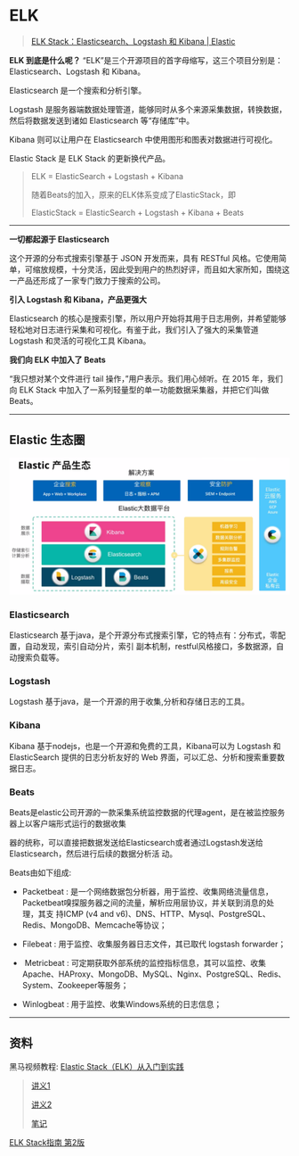 # ELK

> [ELK Stack：Elasticsearch、Logstash 和 Kibana | Elastic](https://www.elastic.co/cn/what-is/elk-stack)

**ELK 到底是什么呢？** “ELK”是三个开源项目的首字母缩写，这三个项目分别是：Elasticsearch、Logstash 和 Kibana。

Elasticsearch 是一个搜索和分析引擎。

Logstash 是服务器端数据处理管道，能够同时从多个来源采集数据，转换数据，然后将数据发送到诸如 Elasticsearch 等“存储库”中。

Kibana 则可以让用户在 Elasticsearch 中使用图形和图表对数据进行可视化。

Elastic Stack 是 ELK Stack 的更新换代产品。

> ELK = ElasticSearch + Logstash + Kibana
> 
> 随着Beats的加入，原来的ELK体系变成了ElasticStack，即
> 
> ElasticStack = ElasticSearch + Logstash + Kibana + Beats

---

**一切都起源于 Elasticsearch**

这个开源的分布式搜索引擎基于 JSON 开发而来，具有 RESTful 风格。它使用简单，可缩放规模，十分灵活，因此受到用户的热烈好评，而且如大家所知，围绕这一产品还形成了一家专门致力于搜索的公司。

**引入 Logstash 和 Kibana，产品更强大**

Elasticsearch 的核心是搜索引擎，所以用户开始将其用于日志用例，并希望能够轻松地对日志进行采集和可视化。有鉴于此，我们引入了强大的采集管道 Logstash 和灵活的可视化工具 Kibana。 

**我们向 ELK 中加入了 Beats**

“我只想对某个文件进行 tail 操作，”用户表示。我们用心倾听。在 2015 年，我们向 ELK Stack 中加入了一系列轻量型的单一功能数据采集器，并把它们叫做 Beats。

----

## Elastic 生态圈

![生态](elastic_stack.png)

### Elasticsearch

Elasticsearch 基于java，是个开源分布式搜索引擎，它的特点有：分布式，零配置，自动发现，索引自动分片，索引
副本机制，restful风格接口，多数据源，自动搜索负载等。

### Logstash

Logstash 基于java，是一个开源的用于收集,分析和存储日志的工具。

### Kibana

Kibana 基于nodejs，也是一个开源和免费的工具，Kibana可以为 Logstash 和 ElasticSearch 提供的日志分析友好的
Web 界面，可以汇总、分析和搜索重要数据日志。

### Beats

Beats是elastic公司开源的一款采集系统监控数据的代理agent，是在被监控服务器上以客户端形式运行的数据收集

器的统称，可以直接把数据发送给Elasticsearch或者通过Logstash发送给Elasticsearch，然后进行后续的数据分析活
动。

Beats由如下组成:

- Packetbeat : 是一个网络数据包分析器，用于监控、收集网络流量信息，Packetbeat嗅探服务器之间的流量，解析应用层协议，并关联到消息的处理，其支 持ICMP (v4 and v6)、DNS、HTTP、Mysql、PostgreSQL、Redis、MongoDB、Memcache等协议；

- Filebeat : 用于监控、收集服务器日志文件，其已取代 logstash forwarder；

-  Metricbeat : 可定期获取外部系统的监控指标信息，其可以监控、收集 Apache、HAProxy、MongoDB、MySQL、Nginx、PostgreSQL、Redis、System、Zookeeper等服务；

- Winlogbeat : 用于监控、收集Windows系统的日志信息；

-------

## 资料

黑马视频教程: [Elastic Stack（ELK）从入门到实践](https://www.bilibili.com/video/BV1iJ411c7Az)

> [讲义1](ELK/_resources/day01.pdf)
> 
> [讲义2](ELK/_resources/day02.pdf)
> 
> [笔记](https://gitee.com/moxi159753/LearningNotes/tree/master/ElasticStack)

[ELK Stack指南 第2版](ELK/_resources/ELK_Stack权威指南(第2版).zip)
